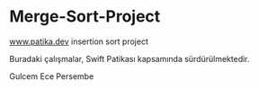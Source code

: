 # Merge-Sort-Project

www.patika.dev insertion sort project

Buradaki çalışmalar, Swift Patikası kapsamında sürdürülmektedir.

Gulcem Ece Persembe
